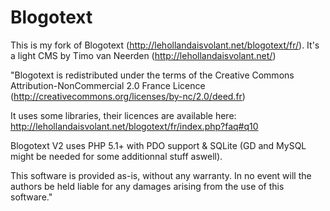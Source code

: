 Blogotext
=========
This is my fork of Blogotext (http://lehollandaisvolant.net/blogotext/fr/). It's a light CMS by Timo van Neerden (http://lehollandaisvolant.net/)

"Blogotext is redistributed under the terms of the Creative Commons Attribution-NonCommercial 2.0 France Licence (http://creativecommons.org/licenses/by-nc/2.0/deed.fr)

It uses some libraries, their licences are available here: http://lehollandaisvolant.net/blogotext/fr/index.php?faq#q10

Blogotext V2 uses PHP 5.1+ with PDO support & SQLite (GD and MySQL might be needed for some additionnal stuff aswell).

This software is provided as-is, without any warranty.
In no event will the authors be held liable for any damages arising from the use of this software."